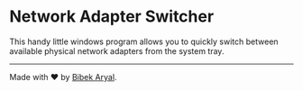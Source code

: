 # Network Adapter Switcher

This handy little windows program allows you to quickly switch between available physical network adapters from the system tray.

---

Made with ❤️ by [Bibek Aryal](https://bibeka.com.np/).
